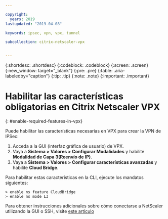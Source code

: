 ```yaml
---

copyright:
  years: 2019
lastupdated: "2019-04-08"

keywords: ipsec, vpn, vpx, tunnel

subcollection: citrix-netscaler-vpx


---
```


{:shortdesc: .shortdesc}
{:codeblock: .codeblock}
{:screen: .screen}
{:new_window: target="_blank"}
{:pre: .pre}
{:table: .aria-labeledby="caption"}
{:tip: .tip}
{:note: .note}
{:important: .important}

# Habilitar las características obligatorias en Citrix Netscaler VPX
{: #enable-required-features-in-vpx}

Puede habilitar las características necesarias en VPX para crear la VPN de IPSec:

1.	Acceda a la GUI (interfaz gráfica de usuario) de VPX.
2.	Vaya a **Sistema > Valores > Configurar Modalidades** y habilite **Modalidad de Capa 3(Reenvío de IP)**.
3.	Vaya a **Sistema > Valores > Configurar características avanzadas** y habilite **Cloud Bridge**.

Para habilitar estas características en la CLI, ejecute los mandatos siguientes:

```
> enable ns feature CloudBridge
> enable ns mode L3

```

Para obtener instrucciones adicionales sobre cómo conectarse a NetScaler utilizando la GUI o SSH, visite [este artículo](/docs/infrastructure/citrix-netscaler-vpx?topic=citrix-netscaler-vpx-managing-your-citrix-netscaler-vpx#connecting-to-the-netscaler)
